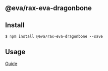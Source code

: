 ## @eva/rax-eva-dragonbone

## Install

```
$ npm install @eva/rax-eva-dragonbone --save
```

## Usage

[Guide](https://yuque.com/eva/rax-eva/dragonbone)
